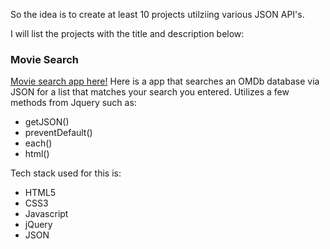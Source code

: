 So the idea is to create at least 10 projects utilziing various JSON API's. 

I will list the projects with the title and description below:

### Movie Search
[Movie search app here!](plasx.github.io/json/movieSearch/json.html)
Here is a app that searches an OMDb database via JSON for a list that matches your search you entered. Utilizes a few methods from Jquery such as:
* getJSON()
* preventDefault()
* each()
* html()

Tech stack used for this is:
* HTML5
* CSS3
* Javascript
* jQuery
* JSON

